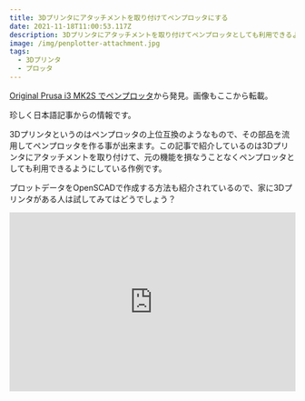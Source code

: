 ```yaml
---
title: 3Dプリンタにアタッチメントを取り付けてペンプロッタにする
date: 2021-11-18T11:00:53.117Z
description: 3Dプリンタにアタッチメントを取り付けてペンプロッタとしても利用できるようにした作例を紹介します。
image: /img/penplotter-attachment.jpg
tags:
  - 3Dプリンタ
  - プロッタ
---
```

[Original Prusa i3 MK2S でペンプロッタ](https://lowreal.net/2020/04/17/1)から発見。画像もここから転載。

珍しく日本語記事からの情報です。

3Dプリンタというのはペンプロッタの上位互換のようなもので、その部品を流用してペンプロッタを作る事が出来ます。この記事で紹介しているのは3Dプリンタにアタッチメントを取り付けて、元の機能を損なうことなくペンプロッタとしても利用できるようにしている作例です。

プロットデータをOpenSCADで作成する方法も紹介されているので、家に3Dプリンタがある人は試してみてはどうでしょう？

<iframe width="100%" height="315" src="https://www.youtube.com/embed/_J0W_D9batU" title="YouTube video player" frameborder="0" allow="accelerometer; autoplay; clipboard-write; encrypted-media; gyroscope; picture-in-picture" allowfullscreen></iframe>

